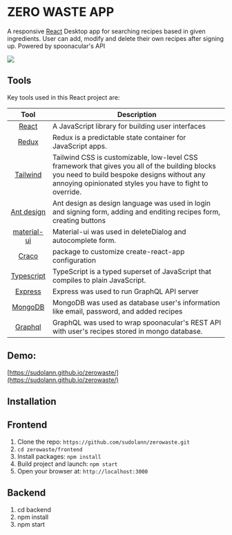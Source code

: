 # ZERO WASTE APP
A responsive [React](http://facebook.github.io/react/index.html) Desktop app for searching recipes based in given ingredients. User can add, modify and delete their own recipes after signing up. Powered by spoonacular's API

![](https://github.com/sudolann/zerowaste/blob/master/captured.gif)

## Tools
Key tools used in this React project are:

| Tool             | Description   |
| :-------------:|--------------|
| [React](http://facebook.github.io/react/index.html) | A JavaScript library for building user interfaces |
| [Redux](https://redux.js.org/) | Redux is a predictable state container for JavaScript apps. |
| [Tailwind](https://tailwindcss.com/) | Tailwind CSS is customizable, low-level CSS framework that gives you all of the building blocks you need to build bespoke designs without any annoying opinionated styles you have to fight to override.
| [Ant design](https://ant.design/) | Ant design as design language was used in login and signing form, adding and enditing recipes form, creating buttons
| [material-ui](https://material-ui.com/) | Material-ui was used in deleteDialog and autocomplete form.
| [Craco](https://www.npmjs.com/package/@craco/craco/) | package to customize create-react-app configuration
| [Typescript](https://www.typescriptlang.org/) | TypeScript is a typed superset of JavaScript that compiles to plain JavaScript.
| [Express](https://expressjs.com/) | Express was used to run GraphQL API server
| [MongoDB](https://www.mongodb.com/) | MongoDB was used as database user's information like email, password, and added recipes
[Graphql](https://graphql.org/) | GraphQL was used to wrap spoonacular's REST API with user's recipes stored in mongo database.

## Demo:
[https://sudolann.github.io/zerowaste/](https://sudolann.github.io/zerowaste/)



## Installation

## Frontend
1. Clone the repo: `https://github.com/sudolann/zerowaste.git`
2. `cd zerowaste/frontend`
3. Install packages: `npm install`
4. Build project and launch: `npm start`
5. Open your browser at: `http://localhost:3000`

## Backend
1. cd backend
2. npm install
3. npm start
